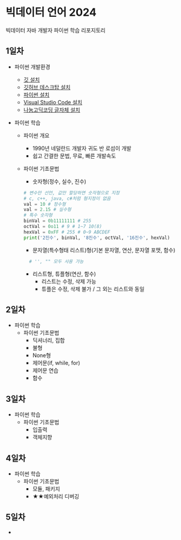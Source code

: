 # 빅데이터 언어 2024

빅데이터 자바 개발자 파이썬 학습 리포지토리

## 1일차

- 파이썬 개발환경

  - [깃 설치](https://git-scm.com/downloads)
  - [깃허브 데스크탑 설치](https://desktop.github.com/)
  - [파이썬 설치](https://www.python.org/)
  - [Visual Studio Code 설치](https://code.visualstudio.com/download)
  - [나눔고딕코딩 글자체 설치](https://github.com/naver/nanumfont)

- 파이썬 학습

  - 파이썬 개요
    - 1990년 네덜란드 개발자 귀도 반 로섬이 개발
    - 쉽고 간결한 문법, 무료, 빠른 개발속도
  - 파이썬 기초문법

    - 숫자형(정수, 실수, 진수)

    ```python
    # 변수만 선언, 값만 할당하면 숫자형으로 지정
    # c, c++, java, c#처럼 형지정이 없음
    val = 10 # 정수형
    val = 2.15 # 실수형
    # 특수 숫자형
    binVal = 0b11111111 # 255
    octVal = 0o11 # 9 # 1~7 10(8)
    hexVal = 0xFF # 255 # 0~9 ABCDEF
    print('2진수', binVal, '8진수', octVal, '16진수', hexVal)
    ```

    - 문자열(특수형태 리스트)형(기본 문자열, 연산, 문자열 포맷, 함수)

    ```python
      # '', "" 모두 사용 가능
    ```

    - 리스트형, 튜플형(연산, 함수)
      - 리스트는 수정, 삭제 가능
      - 튜플은 수정, 삭제 불가 / 그 외는 리스트와 동일

## 2일차

- 파이썬 학습
  - 파이썬 기초문법
    - 딕셔너리, 집합
    - 불형
    - None형
    - 제어문(if, while, for)
    - 제어문 연습
    - 함수

## 3일차

- 파이썬 학습
  - 파이썬 기초문법
    - 입출력
    - 객체지향

## 4일차

- 파이썬 학습
  - 파이썬 기초문법
    - 모듈, 패키지
    - ★★예외처리 디버깅

## 5일차

-
